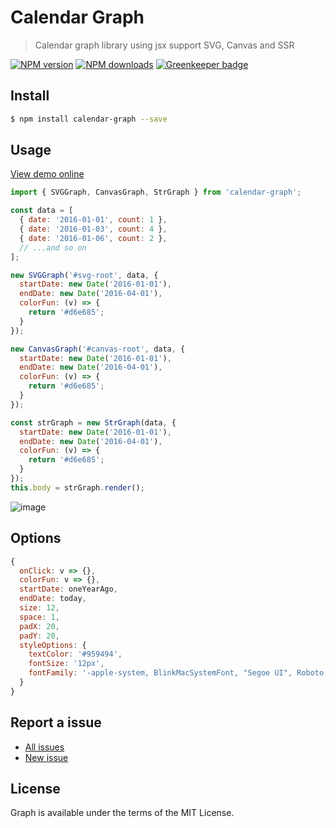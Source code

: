 Calendar Graph
===========

> Calendar graph library using jsx support SVG, Canvas and SSR

[![NPM version](https://img.shields.io/npm/v/calendar-graph.svg)](https://www.npmjs.com/package/calendar-graph)
[![NPM downloads](https://img.shields.io/npm/dm/calendar-graph.svg)](https://www.npmjs.com/package/calendar-graph)
[![Greenkeeper badge](https://badges.greenkeeper.io/d-band/calendar-graph.svg)](https://greenkeeper.io/)

## Install

```bash
$ npm install calendar-graph --save
```

## Usage

[View demo online](https://d-band.github.io/calendar-graph/)

```javascript
import { SVGGraph, CanvasGraph, StrGraph } from 'calendar-graph';

const data = [
  { date: '2016-01-01', count: 1 },
  { date: '2016-01-03', count: 4 },
  { date: '2016-01-06', count: 2 },
  // ...and so on
];

new SVGGraph('#svg-root', data, {
  startDate: new Date('2016-01-01'),
  endDate: new Date('2016-04-01'),
  colorFun: (v) => {
    return '#d6e685';
  }
});

new CanvasGraph('#canvas-root', data, {
  startDate: new Date('2016-01-01'),
  endDate: new Date('2016-04-01'),
  colorFun: (v) => {
    return '#d6e685';
  }
});

const strGraph = new StrGraph(data, {
  startDate: new Date('2016-01-01'),
  endDate: new Date('2016-04-01'),
  colorFun: (v) => {
    return '#d6e685';
  }
});
this.body = strGraph.render();
```

![image](demo/image.png)

## Options

```javascript
{
  onClick: v => {},
  colorFun: v => {},
  startDate: oneYearAgo,
  endDate: today,
  size: 12,
  space: 1,
  padX: 20,
  padY: 20,
  styleOptions: {
    textColor: '#959494',
    fontSize: '12px',
    fontFamily: '-apple-system, BlinkMacSystemFont, "Segoe UI", Roboto, "Helvetica Neue", Arial, sans-serif'
  }
}
```

## Report a issue

* [All issues](https://github.com/d-band/calendar-graph/issues)
* [New issue](https://github.com/d-band/calendar-graph/issues/new)

## License

Graph is available under the terms of the MIT License.

